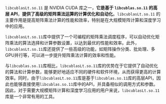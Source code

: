 `libcublasLt.so.11` 是 NVIDIA CUDA 库之一，**它是基于 `libcublas.so.11` 的高层 API**，**提供了高级的矩阵乘法运算的计算优化和自动化**。`libcublasLt.so.11` 的主要作用是提高矩阵乘法计算的性能和效率，特别是在大规模矩阵计算和深度学习中的应用。

`libcublasLt.so.11`库中提供了一个可编程的矩阵乘法调度程序，可以自动优化矩阵乘法的算法选择和计算参数设置，以达到最优的性能和效率。此外，`libcublasLt.so.11`库还提供了一些高级的功能，如矩阵操作分类、批处理、多GPU并行等，可以进一步提升矩阵乘法计算的效率和性能。

与`libcublas.so.11`库相比，`libcublasLt.so.11`库的优势在于它提供了自动优化的算法和计算参数，能够更好地适应不同的硬件和软件环境，从而获得更高的计算效率。同时，由于`libcublasLt.so.11`库是基于`libcublas.so.11`库的高层API，因此也能够直接使用`libcublas.so.11`库中的API，并具备相似的调用方式和参数。因此，对于需要大规模矩阵计算和深度学习应用的用户来说，`libcublasLt.so.11`库是一个非常有用的工具。
